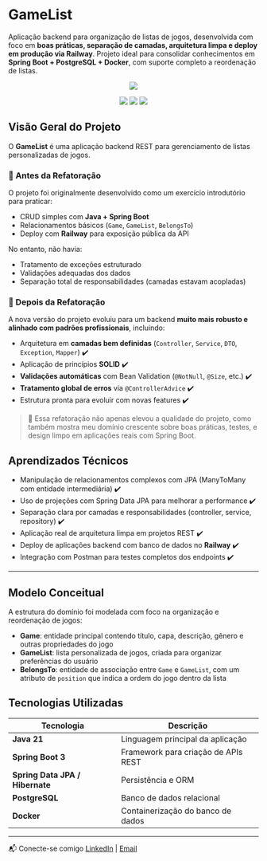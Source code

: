 #  GameList 

Aplicação backend para organização de listas de jogos, desenvolvida com foco em **boas práticas, separação de camadas, arquitetura limpa e deploy em produção via Railway**. Projeto ideal para consolidar conhecimentos em **Spring Boot + PostgreSQL + Docker**, com suporte completo a reordenação de listas.


<p align="center">
  <a href="https://skillicons.dev">
    <img src="https://skillicons.dev/icons?i=java,spring,postgres,docker" />
  </a>
</p>
<p align="center">
<img src="https://img.shields.io/badge/Status-Em%20Desenvolvimento-yellow?style=for-the-badge" />
  <img src="https://img.shields.io/badge/Deploy-Railway-purple?style=for-the-badge" />
  <img src="https://img.shields.io/badge/License-MIT-blue.svg?style=for-the-badge" />
</p>

## Visão Geral do Projeto

O **GameList** é uma aplicação backend REST para gerenciamento de listas personalizadas de jogos.

### 🔹 Antes da Refatoração

O projeto foi originalmente desenvolvido como um exercício introdutório para praticar:
- CRUD simples com **Java + Spring Boot**
- Relacionamentos básicos (`Game`, `GameList`, `BelongsTo`)
- Deploy com **Railway** para exposição pública da API

No entanto, não havia:
- Tratamento de exceções estruturado
- Validações adequadas dos dados
- Separação total de responsabilidades (camadas estavam acopladas)



### 🔸 Depois da Refatoração

A nova versão do projeto evoluiu para um backend **muito mais robusto e alinhado com padrões profissionais**, incluindo:

-  Arquitetura em **camadas bem definidas** (`Controller`, `Service`, `DTO`, `Exception`, `Mapper`) ✔️
-  Aplicação de princípios **SOLID** ✔️
-  **Validações automáticas** com Bean Validation (`@NotNull`, `@Size`, etc.) ✔️
-  **Tratamento global de erros** via `@ControllerAdvice` ✔️
-  Estrutura pronta para evoluir com novas features ✔️

> 🔄 Essa refatoração não apenas elevou a qualidade do projeto, como também mostra meu domínio crescente sobre boas práticas, testes, e design limpo em aplicações reais com Spring Boot.

##  Aprendizados Técnicos

- Manipulação de relacionamentos complexos com JPA (ManyToMany com entidade intermediária) ✔️  
- Uso de projeções com Spring Data JPA para melhorar a performance ✔️  
- Separação clara por camadas e responsabilidades (controller, service, repository) ✔️  
- Aplicação real de arquitetura limpa em projetos REST ✔️  
- Deploy de aplicações backend com banco de dados no **Railway** ✔️  
- Integração com Postman para testes completos dos endpoints ✔️

---
##  Modelo Conceitual

A estrutura do domínio foi modelada com foco na organização e reordenação de jogos:

- **Game**: entidade principal contendo título, capa, descrição, gênero e outras propriedades do jogo
- **GameList**: lista personalizada de jogos, criada para organizar preferências do usuário
- **BelongsTo**: entidade de associação entre `Game` e `GameList`, com um atributo de `position` que indica a ordem do jogo dentro da lista

##  Tecnologias Utilizadas

| Tecnologia       | Descrição                                        |
|------------------|--------------------------------------------------|
| **Java 21**       | Linguagem principal da aplicação                 |
| **Spring Boot 3** | Framework para criação de APIs REST              |
| **Spring Data JPA / Hibernate** | Persistência e ORM                      |
| **PostgreSQL**    | Banco de dados relacional                       |
| **Docker**        | Containerização do banco de dados

---

📬 Conecte-se comigo 
  <a href="https://www.linkedin.com/in/gustavokowalski/" target="_blank">LinkedIn</a> | 
  <a href="mailto:kkowalskigustavo@gmail.com">Email</a>
